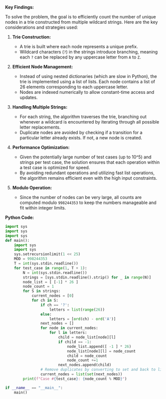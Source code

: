 **Key Findings:**

To solve the problem, the goal is to efficiently count the number of unique nodes in a trie constructed from multiple wildcard strings. Here are the key considerations and strategies used:

1. **Trie Construction:** 
   - A trie is built where each node represents a unique prefix.
   - Wildcard characters (`?`) in the strings introduce branching, meaning each `?` can be replaced by any uppercase letter from `A` to `Z`.

2. **Efficient Node Management:**
   - Instead of using nested dictionaries (which are slow in Python), the trie is implemented using a list of lists. Each node contains a list of 26 elements corresponding to each uppercase letter.
   - Nodes are indexed numerically to allow constant-time access and updates.

3. **Handling Multiple Strings:**
   - For each string, the algorithm traverses the trie, branching out whenever a wildcard is encountered by iterating through all possible letter replacements.
   - Duplicate nodes are avoided by checking if a transition for a particular letter already exists. If not, a new node is created.

4. **Performance Optimization:**
   - Given the potentially large number of test cases (up to 10^5) and strings per test case, the solution ensures that each operation within a test case is optimized for speed.
   - By avoiding redundant operations and utilizing fast list operations, the algorithm remains efficient even with the high input constraints.

5. **Modulo Operation:**
   - Since the number of nodes can be very large, all counts are computed modulo `998244353` to keep the numbers manageable and fit within integer limits.

**Python Code:**

```python
import sys
import sys
import sys
def main():
    import sys
    import sys
    sys.setrecursionlimit(1 << 25)
    MOD = 998244353
    T = int(sys.stdin.readline())
    for test_case in range(1, T + 1):
        N = int(sys.stdin.readline())
        strings = [sys.stdin.readline().strip() for _ in range(N)]
        node_list = [ [-1] * 26 ]
        node_count = 1
        for S in strings:
            current_nodes = [0]
            for ch in S:
                if ch == '?':
                    letters = list(range(26))
                else:
                    letters = [ord(ch) - ord('A')]
                next_nodes = []
                for node in current_nodes:
                    for l in letters:
                        child = node_list[node][l]
                        if child == -1:
                            node_list.append([ -1 ] * 26)
                            node_list[node][l] = node_count
                            child = node_count
                            node_count +=1
                        next_nodes.append(child)
                # Remove duplicates by converting to set and back to list
                current_nodes = list(set(next_nodes))
        print(f"Case #{test_case}: {node_count % MOD}")

if __name__ == "__main__":
    main()
```